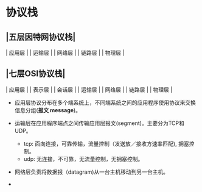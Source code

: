 # 协议栈

|五层因特网协议栈|
---------------
| 应用层 |
| 运输层 |
| 网络层 |
| 链路层 |
| 物理层 |


|七层OSI协议栈|
---------------
| 应用层 |
| 表示层 |
| 会话层 |
| 运输层 |
| 网络层 |
| 链路层 |
| 物理层 |

* 应用层协议分布在多个端系统上，不同端系统之间的应用程序使用协议来交换信息分组(**报文 message**)。
* 运输层在应用程序端点之间传输应用层报文(segment)。主要分为TCP和UDP。
	* tcp: 面向连接，可靠传输，流量控制（发送放／接收方速率匹配), 拥塞控制。
	* udp: 无连接，不可靠，无流量控制，无拥塞控制。

* 网络层负责将数据报（datagram)从一台主机移动到另一台主机。
* 	